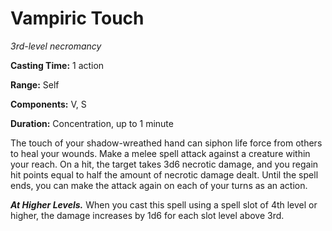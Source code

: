 <title>Vampiric Touch</title>

# Vampiric Touch

_3rd-level necromancy_

**Casting Time:** 1 action

**Range:** Self

**Components:** V, S

**Duration:** Concentration, up to 1 minute

The touch of your shadow-wreathed hand can
siphon life force from others to heal your
wounds. Make a melee spell attack against a
creature within your reach. On a hit, the
target takes 3d6 necrotic damage, and you
regain hit points equal to half the amount of
necrotic damage dealt. Until the spell ends,
you can make the attack again on each of your
turns as an
action.

_**At Higher Levels.**_ When you cast this
spell using a spell slot of 4th level or
higher, the damage increases by 1d6 for each
slot level above 3rd.



